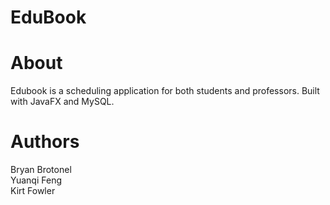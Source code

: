 # EduBook

# About
Edubook is a scheduling application for both students and professors. Built with JavaFX and MySQL.

# Authors
Bryan Brotonel  
Yuanqi Feng  
Kirt Fowler